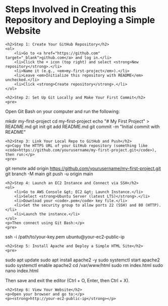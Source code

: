 <!DOCTYPE html>
<html lang="en">
<head>
    <meta charset="UTF-8">
    <title>Steps to Create a Repository and Deploy on EC2</title>
</head>
<body>
    <h1>Steps Involved in Creating this Repository and Deploying a Simple Website</h1>

    <h2>Step 1: Create Your GitHub Repository</h2>
    <ol>
        <li>Go to <a href="https://github.com" target="_blank">github.com</a> and log in.</li>
        <li>Click the + icon (top right) and select <strong>New repository</strong>.</li>
        <li>Name it (e.g., <em>my-first-project</em>).</li>
        <li>Leave <em>Initialize this repository with README</em> unchecked.</li>
        <li>Click <strong>Create repository</strong>.</li>
    </ol>

    <h2>Step 2: Set Up Git Locally and Make Your First Commit</h2>
    <pre>
Open Git Bash on your computer and run the following:
    
mkdir my-first-project
cd my-first-project
echo "# My First Project" > README.md
git init
git add README.md
git commit -m "Initial commit with README"
    </pre>

    <h2>Step 3: Link Your Local Repo to GitHub and Push</h2>
    <p>Copy the HTTPS URL of your GitHub repository (something like <code>https://github.com/yourusername/my-first-project.git</code>), then run:</p>
    <pre>
git remote add origin https://github.com/yourusername/my-first-project.git
git branch -M main
git push -u origin main
    </pre>

    <h2>Step 4: Launch an EC2 Instance and Connect via SSH</h2>
    <ol>
        <li>Go to AWS Console &gt; EC2 &gt; Launch Instance.</li>
        <li>Select <strong>Ubuntu Server (latest LTS)</strong>.</li>
        <li>Download your <code>.pem</code> key file.</li>
        <li>Set the security group to allow ports 22 (SSH) and 80 (HTTP).</li>
        <li>Launch the instance.</li>
    </ol>
    <p>Then connect using Git Bash:</p>
    <pre>
ssh -i /path/to/your-key.pem ubuntu@your-ec2-public-ip
    </pre>

    <h2>Step 5: Install Apache and Deploy a Simple HTML Site</h2>
    <pre>
sudo apt update
sudo apt install apache2 -y
sudo systemctl start apache2
sudo systemctl enable apache2
cd /var/www/html
sudo rm index.html
sudo nano index.html
    </pre>
    <p>Then save and exit the editor (Ctrl + O, Enter, then Ctrl + X).</p>

    <h2>Step 6: View Your Website</h2>
    <p>Open your browser and go to:</p>
    <p><strong>http://your-ec2-public-ip</strong></p>

</body>
</html>

